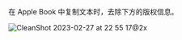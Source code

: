 在 Apple Book 中复制文本时，去除下方的版权信息。

![CleanShot 2023-02-27 at 22 55 17@2x](https://user-images.githubusercontent.com/26108404/221598098-aab4c5a0-c9e8-4966-9d80-01c1c4849e14.png)

